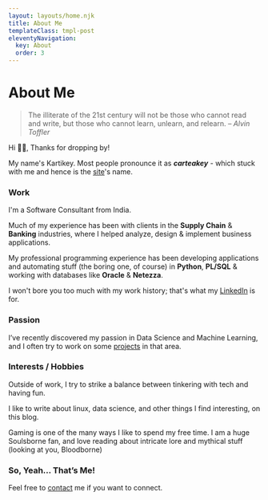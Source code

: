 ```yaml
---
layout: layouts/home.njk
title: About Me
templateClass: tmpl-post
eleventyNavigation:
  key: About
  order: 3
---
```

<h1>About Me</h1>

> The illiterate of the 21st century will not be those who cannot read and write, but those who
> cannot learn, unlearn, and relearn. – _Alvin Toffler_

Hi 👋🏼, Thanks for dropping by!

My name's Kartikey. Most people pronounce it as **_carteakey_** - which stuck with me and hence is the [site](https://carteakey.dev)'s name.
### Work
I'm a Software Consultant from India. 

Much of my experience has been with clients in the **Supply Chain** & **Banking** industries, where I helped analyze, design & implement business applications.

My professional programming experience has been developing applications and automating stuff (the boring one, of course) in **Python**, **PL/SQL** & working with databases like **Oracle** & **Netezza**.

I won't bore you too much with my work history; that's what my [LinkedIn](https://www.linkedin.com/in/kartikeychauhan) is for.
### Passion
I’ve recently discovered my passion in Data Science and Machine Learning, and I often try to work on some [projects](https://github.com/carteakey) in that area.
### Interests / Hobbies
Outside of work, I try to strike a balance between tinkering with tech and having fun.

I like to write about linux, data science, and other things I find interesting, on this blog.

Gaming is one of the many ways I like to spend my free time. I am a huge Soulsborne fan, and love reading about intricate lore and mythical stuff (looking at you, Bloodborne)
### So, Yeah… That’s Me!
Feel free to [contact](mailto:kartikeychauhan27@gmail.com) me if you want to connect.
